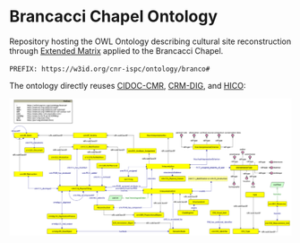 # Brancacci Chapel Ontology

Repository hosting the OWL Ontology describing cultural site reconstruction through [Extended Matrix](https://www.extendedmatrix.org/) applied to the Brancacci Chapel.

`PREFIX: https://w3id.org/cnr-ispc/ontology/branco#`

The ontology directly reuses [CIDOC-CMR](https://www.cidoc-crm.org/html/cidoc_crm_v7.1.3.html), [CRM-DIG](https://ontome.net/namespace/211), and [HICO](https://marilenadaquino.github.io/hico/#d4e318):

<img src="samod/samod-refactor/final-branco.png">